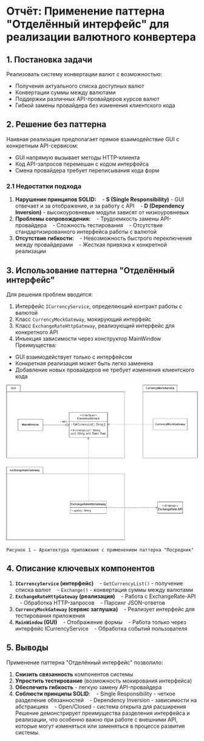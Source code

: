 # Отчёт: Применение паттерна "Отделённый интерфейс" для реализации валютного конвертера
## 1. Постановка задачи
Реализовать систему конвертации валют с возможностью:
- Получения актуального списка доступных валют
- Конвертации суммы между валютами
- Поддержки различных API-провайдеров курсов валют
- Гибкой замены провайдера без изменения клиентского кода
## 2. Решение без паттерна
Наивная реализация предполагает прямое взаимодействие GUI с конкретным API-сервисом:
- GUI напрямую вызывает методы HTTP-клиента
- Код API-запросов перемешан с кодом интерфейса
- Смена провайдера требует переписывания кода форм
### 2.1 Недостатки подхода
1. **Нарушение принципов SOLID:**
   - **S (Single Responsibility)** - GUI отвечает и за отображение, и за работу с API
   - **D (Dependency Inversion)** - высокоуровневые модули зависят от низкоуровневых
1. **Проблемы сопровождения:**
   - Трудоемкость замены API-провайдера
   - Сложность тестирования
   - Отсутствие стандартизированного интерфейса работы с валютой
1. **Отсутствие гибкости:**
   - Невозможность быстрого переключения между провайдерами
   - Жесткая привязка к конкретной реализации
## 3. Использование паттерна "Отделённый интерфейс"
Для решения проблем вводится:
1. Интерфейс `ICurrencyService`, определяющий контракт работы с валютой
1. Класс `CurrencyMockGateway`, мокирующий интерфейс
1. Класс `ExchangeRateHttpGateway`, реализующий интерфейс для конкретного API
1. Инъекция зависимости через конструктор MainWindow
Преимущества:
- GUI взаимодействует только с интерфейсом
- Конкретная реализация может быть легко заменена
- Добавление новых провайдеров не требует изменения клиентского кода

![Диаграмма пакетов](Lab_4.drawio.png)
```
Рисунок 1 – Архитектура приложения с применением паттерна "Посредник"
```
## 4. Описание ключевых компонентов
1. **`ICurrencyService` (интерфейс)**
   - `GetCurrencyList()` - получение списка валют
   - `Exchange()` - конвертация суммы между валютами
1. **`ExchangeRateHttpGateway` (реализация)**
   - Работа с ExchangeRate-API
   - Обработка HTTP-запросов
   - Парсинг JSON-ответов
1. **`CurrencyMockGateway` (сервис заглушка)**
   - Реализует интерфейс для тестирования приложения
1. **`MainWindow` (GUI)**
   - Отображение формы
   - Работа только через интерфейс ICurrencyService
   - Обработка событий пользователя
## 5. Выводы
Применение паттерна "Отделённый интерфейс" позволило:
1. **Снизить связанность** компонентов системы
2. **Упростить тестирование** (возможность мокирования интерфейса)
3. **Обеспечить гибкость** - легкую замену API-провайдера
4. **Соблюсти принципы SOLID**:
   - Single Responsibility - четкое разделение обязанностей
   - Dependency Inversion - зависимости на абстракциях
   - Open/Closed - система открыта для расширения
Решение демонстрирует преимущества разделения интерфейса и реализации, что особенно важно при работе с внешними API, которые могут изменяться или заменяться в процессе развития системы.
